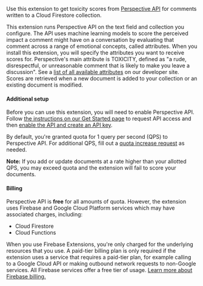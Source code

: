 Use this extension to get toxicity scores from [Perspective
API](https://perspectiveapi.com) for comments
written to a Cloud Firestore collection.

This extension runs Perspective API on the text field and collection you
configure. The API uses machine learning models to score the perceived impact a
comment might have on a conversation by evaluating that comment across a range
of emotional concepts, called attributes. When you install this extension, you
will specify the attributes you want to receive scores for. Perspective's main
attribute is TOXICITY, defined as "a rude, disrespectful, or unreasonable
comment that is likely to make you leave a discussion". See a [list of all
available attributes](https://support.perspectiveapi.com/s/about-the-api-attributes-and-languages) on our developer site.
Scores are retrieved when a new document is added to your collection or an
existing document is modified.

#### Additional setup

Before you can use this extension, you will need to enable Perspective API.
Follow [the instructions on our Get Started page](https://support.perspectiveapi.com/s/docs-get-started)
to request API access and then [enable the API and create an API
key](https://support.perspectiveapi.com/s/docs-enable-the-api).

By default, you're granted quota for 1 query per second (QPS) to Perspective
API. For additional QPS, fill out a [quota increase
request](https://support.perspectiveapi.com/s/request-quota-increase) as needed.

**Note:** If you add or update documents at a rate higher than your allotted QPS,
you may exceed quota and the extension will fail to score your documents.

#### Billing

Perspective API is **free** for all amounts of quota. However, the extension
uses Firebase and Google Cloud Platform services which may have associated
charges, including:

- Cloud Firestore
- Cloud Functions

When you use Firebase Extensions, you're only charged for the underlying
resources that you use. A paid-tier billing plan is only required if the
extension uses a service that requires a paid-tier plan, for example calling to
a Google Cloud API or making outbound network requests to non-Google services.
All Firebase services offer a free tier of usage.
[Learn more about Firebase billing.](https://firebase.google.com/pricing)
